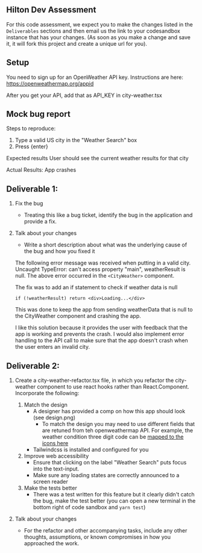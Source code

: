 ## Hilton Dev Assessment

For this code assessment, we expect you to make the changes listed in the `Deliverables` sections and then email us the link to your codesandbox instance that has your changes. (As soon as you make a change and save it, it will fork this project and create a unique url for you).

## Setup

You need to sign up for an OpenWeather API key. Instructions are here: https://openweathermap.org/appid

After you get your API, add that as API_KEY in city-weather.tsx

## Mock bug report

Steps to reproduce:

1. Type a valid US city in the "Weather Search" box
1. Press {enter}

Expected results
User should see the current weather results for that city

Actual Results:
App crashes

## Deliverable 1:

1. Fix the bug
   - Treating this like a bug ticket, identify the bug in the application and provide a fix.
2. Talk about your changes
   - Write a short description about what was the underlying cause of the bug and how you fixed it

   The following error message was received when putting in a valid city. Uncaught TypeError: can't access property "main", weatherResult is null. The above error occurred in the          `<CityWeather>` component.
   
   The fix was to add an if statement to check if weather data is null

      `if (!weatherResult) return <div>Loading...</div>`
   
   This was done to keep the app from sending weatherData that is null to the CityWeather component and crashing the app.

   I like this solution because it provides the user with feedback that the app is working and prevents the crash. I would also implement error handling to the API call to make sure that the app doesn't crash when the user enters an invalid city.
## Deliverable 2:

1. Create a city-weather-refactor.tsx file, in which you refactor the city-weather component to use react hooks rather than React.Component. Incorporate the following:

   1. Match the design
      - A designer has provided a comp on how this app should look (see design.png)
        - To match the design you may need to use different fields that are retuned from teh openweathermap API. For example, the weather condition three digit code can be [mapped to the icons here](https://openweathermap.org/weather-conditions)
      - Tailwindcss is installed and configured for you
   2. Improve web accessibility
      - Ensure that clicking on the label "Weather Search" puts focus into the text-input.
      - Make sure any loading states are correctly announced to a screen reader
   3. Make the tests better
      - There was a test written for this feature but it clearly didn't catch the bug, make the test better (you can open a new terminal in the bottom right of code sandbox and `yarn test`)

2. Talk about your changes
   - For the refactor and other accompanying tasks, include any other thoughts, assumptions, or known compromises in how you approached the work.
